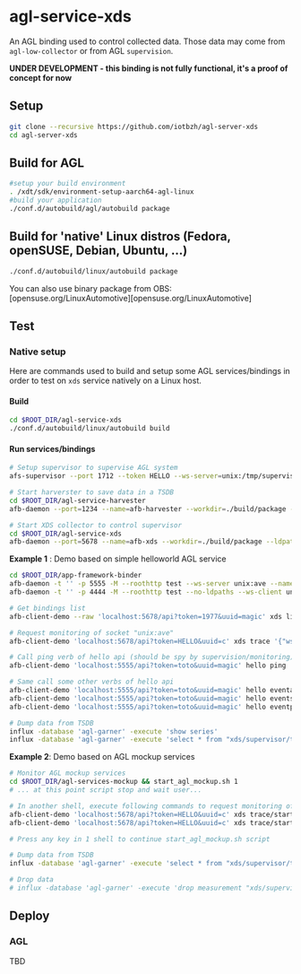 # agl-service-xds

An AGL binding used to control collected data. Those data may come from
`agl-low-collector` or from AGL `supervision`.

**UNDER DEVELOPMENT - this binding is not fully functional, it's a proof of concept for now**

## Setup

```bash
git clone --recursive https://github.com/iotbzh/agl-server-xds
cd agl-server-xds
```

## Build  for AGL

```bash
#setup your build environment
. /xdt/sdk/environment-setup-aarch64-agl-linux
#build your application
./conf.d/autobuild/agl/autobuild package
```

## Build for 'native' Linux distros (Fedora, openSUSE, Debian, Ubuntu, ...)

```bash
./conf.d/autobuild/linux/autobuild package
```

You can also use binary package from OBS: [opensuse.org/LinuxAutomotive][opensuse.org/LinuxAutomotive]

## Test

### Native setup

Here are commands used to build and setup some AGL services/bindings in order to test on `xds` service natively on a Linux host.

#### Build

```bash
cd $ROOT_DIR/agl-service-xds
./conf.d/autobuild/linux/autobuild build
```

#### Run services/bindings

```bash
# Setup supervisor to supervise AGL system
afs-supervisor --port 1712 --token HELLO --ws-server=unix:/tmp/supervisor -vv

# Start harverster to save data in a TSDB
cd $ROOT_DIR/agl-service-harvester
afb-daemon --port=1234 --name=afb-harvester --workdir=./build/package --ldpaths=lib --roothttp=htdocs  --token= --tracereq=common --ws-server unix:/tmp/harvester -vv

# Start XDS collector to control supervisor
cd $ROOT_DIR/agl-service-xds
afb-daemon --port=5678 --name=afb-xds --workdir=./build/package --ldpaths=lib --roothttp=htdocs  --token= --ws-client=unix:/tmp/supervisor --ws-client=unix:/tmp/harvester -vvv
```

**Example 1** : Demo based on simple helloworld AGL service

``` bash
cd $ROOT_DIR/app-framework-binder
afb-daemon -t '' -p 5555 -M --roothttp test --ws-server unix:ave --name test_server -vvv
afb-daemon -t '' -p 4444 -M --roothttp test --no-ldpaths --ws-client unix:ave --name test_client -vvv

# Get bindings list
afb-client-demo --raw 'localhost:5678/api?token=1977&uuid=magic' xds list | jq .response[].pid

# Request monitoring of socket "unix:ave"
afb-client-demo 'localhost:5678/api?token=HELLO&uuid=c' xds trace '{"ws":"unix:ave"}'

# Call ping verb of hello api (should be spy by supervision/monitoring)
afb-client-demo 'localhost:5555/api?token=toto&uuid=magic' hello ping

# Same call some other verbs of hello api
afb-client-demo 'localhost:5555/api?token=toto&uuid=magic' hello eventadd '{"tag":"x","name":"event"}'
afb-client-demo 'localhost:5555/api?token=toto&uuid=magic' hello eventsub '{"tag":"x"}'
afb-client-demo 'localhost:5555/api?token=toto&uuid=magic' hello eventpush '{"tag":"x","data":true}'

# Dump data from TSDB
influx -database 'agl-garner' -execute 'show series'
influx -database 'agl-garner' -execute 'select * from "xds/supervisor/trace"'
```

**Example 2**: Demo based on AGL mockup services

```bash
# Monitor AGL mockup services
cd $ROOT_DIR/agl-services-mockup && start_agl_mockup.sh 1
# ... at this point script stop and wait user...

# In another shell, execute following commands to request monitoring of can_emul and gps_emul sockets
afb-client-demo 'localhost:5678/api?token=HELLO&uuid=c' xds trace/start '{"ws":"can_emul"}'
afb-client-demo 'localhost:5678/api?token=HELLO&uuid=c' xds trace/start '{"ws":"gps_emul"}'

# Press any key in 1 shell to continue start_agl_mockup.sh script

# Dump data from TSDB
influx -database 'agl-garner' -execute 'select * from "xds/supervisor/trace"'

# Drop data
# influx -database 'agl-garner' -execute 'drop measurement "xds/supervisor/trace"'
```

## Deploy

### AGL

TBD
